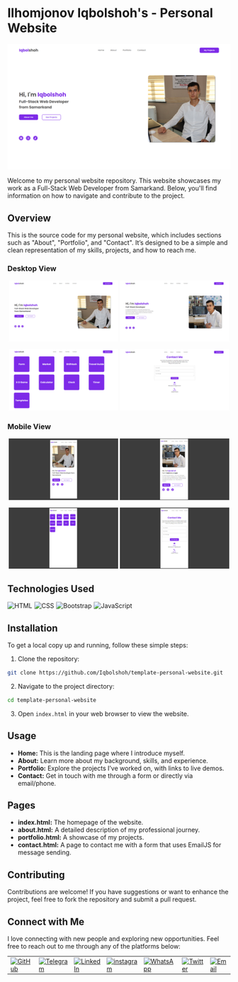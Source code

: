 # Ilhomjonov Iqbolshoh's - Personal Website

![Banner](./images/banner.png)

Welcome to my personal website repository. This website showcases my work as a Full-Stack Web Developer from Samarkand.
Below, you'll find information on how to navigate and contribute to the project.

## Overview

This is the source code for my personal website, which includes sections such as "About", "Portfolio", and "Contact".
It’s designed to be a simple and clean representation of my skills, projects, and how to reach me.

### Desktop View

<p align="center">
  <img src="./images/desktop(index).png" alt="Page index" width="49%" style="display: inline-block;">
  <img src="./images/desktop(about).png" alt="Page about" width="49%" style="display: inline-block;">
</p>
<p align="center">
  <img src="./images/desktop(portfolio).png" alt="Page portfolio" width="49%" style="display: inline-block;">
  <img src="./images/desktop(contact).png" alt="Page contact" width="49%" style="display: inline-block;">
</p>

### Mobile View

<p align="center">
  <img src="./images/mobile(index).png" alt="Page index" width="49%" style="display: inline-block;">
  <img src="./images/mobile(about).png" alt="Page about" width="49%" style="display: inline-block;">
</p>
<p align="center">
  <img src="./images/mobile(portfolio).png" alt="Page portfolio" width="49%" style="display: inline-block;">
  <img src="./images/mobile(contact).png" alt="Page contact" width="49%" style="display: inline-block;">
</p>


## Technologies Used

<div style="display: flex; flex-wrap: wrap; gap: 5px;">
  <img src="https://img.shields.io/badge/HTML-%23F06529.svg?style=for-the-badge&logo=html5&logoColor=white" alt="HTML">
  <img src="https://img.shields.io/badge/CSS-%231572B6.svg?style=for-the-badge&logo=css3&logoColor=white" alt="CSS">
  <img src="https://img.shields.io/badge/Bootstrap-%23563D7C.svg?style=for-the-badge&logo=bootstrap&logoColor=white"
    alt="Bootstrap">
  <img
    src="https://img.shields.io/badge/JavaScript-%23323330.svg?style=for-the-badge&logo=javascript&logoColor=%23F7DF1E"
    alt="JavaScript">
</div>

## Installation

To get a local copy up and running, follow these simple steps:

1. Clone the repository:

```bash
git clone https://github.com/Iqbolshoh/template-personal-website.git
```

2. Navigate to the project directory:

```bash
cd template-personal-website
```

3. Open `index.html` in your web browser to view the website.

## Usage

- **Home:** This is the landing page where I introduce myself.
- **About:** Learn more about my background, skills, and experience.
- **Portfolio:** Explore the projects I’ve worked on, with links to live demos.
- **Contact:** Get in touch with me through a form or directly via email/phone.

## Pages

- **index.html:** The homepage of the website.
- **about.html:** A detailed description of my professional journey.
- **portfolio.html:** A showcase of my projects.
- **contact.html:** A page to contact me with a form that uses EmailJS for message sending.

## Contributing

Contributions are welcome! If you have suggestions or want to enhance the project, feel free to fork the repository and
submit a pull request.


## Connect with Me

I love connecting with new people and exploring new opportunities. Feel free to reach out to me through any of the
platforms below:

<table>
  <tr>
    <td>
      <a href="https://github.com/iqbolshoh">
        <img
          src="https://raw.githubusercontent.com/rahuldkjain/github-profile-readme-generator/master/src/images/icons/Social/github.svg"
          height="48" width="48" alt="GitHub" />
      </a>
    </td>
    <td>
      <a href="https://t.me/iqbolshoh_777">
        <img
          src="https://github.com/gayanvoice/github-active-users-monitor/blob/master/public/images/icons/telegram.svg"
          height="48" width="48" alt="Telegram" />
      </a>
    </td>
    <td>
      <a href="https://www.linkedin.com/in/iiqbolshoh/">
        <img
          src="https://github.com/gayanvoice/github-active-users-monitor/blob/master/public/images/icons/linkedin.svg"
          height="48" width="48" alt="LinkedIn" />
      </a>
    </td>
    <td>
      <a href="https://instagram.com/iqbolshoh_777" target="blank"><img align="center"
          src="https://raw.githubusercontent.com/rahuldkjain/github-profile-readme-generator/master/src/images/icons/Social/instagram.svg"
          alt="instagram" height="48" width="48" /></a>
    </td>
    <td>
      <a href="https://wa.me/qr/22PVFQSMQQX4F1">
        <img
          src="https://github.com/gayanvoice/github-active-users-monitor/blob/master/public/images/icons/whatsapp.svg"
          height="48" width="48" alt="WhatsApp" />
      </a>
    </td>
    <td>
      <a href="https://x.com/iqbolshoh_777">
        <img src="https://img.shields.io/badge/X-000000?style=for-the-badge&logo=x&logoColor=white" height="48"
          width="48" alt="Twitter" />
      </a>
    </td>
    <td>
      <a href="mailto:iilhomjonov777@gmail.com">
        <img src="https://github.com/gayanvoice/github-active-users-monitor/blob/master/public/images/icons/gmail.svg"
          height="48" width="48" alt="Email" />
      </a>
    </td>
  </tr>
</table>
